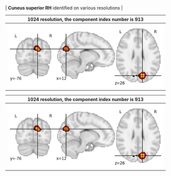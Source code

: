 


| **Cuneus superior RH** identified on various resolutions |

| 1024 resolution, the component index number is 913|  
|:---:|  
| ![Component 1024](../1024/final/913.jpg "From component 1024: Cuneus superior RH") |

| 1024 resolution, the component index number is 913|  
|:---:|  
| ![Component 1024](../1024/final/913.jpg "From component 1024: Cuneus superior RH") |